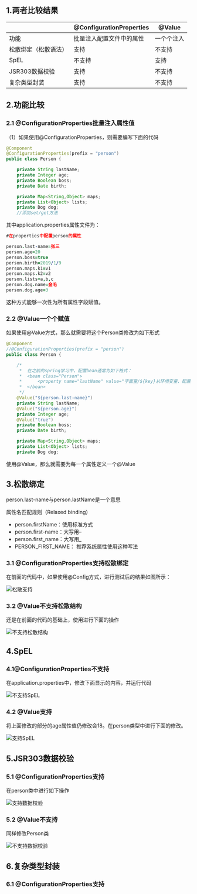 ## 1.两者比较结果

|                      | @ConfigurationProperties | @Value     |
| -------------------- | ------------------------ | ---------- |
| 功能                 | 批量注入配置文件中的属性 | 一个个注入 |
| 松散绑定（松散语法） | 支持                     | 不支持     |
| SpEL                 | 不支持                   | 支持       |
| JSR303数据校验       | 支持                     | 不支持     |
| 复杂类型封装         | 支持                     | 不支持     |

## 2.功能比较

### 2.1 @ConfigurationProperties批量注入属性值

（1）如果使用@ConfigurationProperties，则需要编写下面的代码

```java
@Component
@ConfigurationProperties(prefix = "person")
public class Person {

    private String lastName;
    private Integer age;
    private Boolean boss;
    private Date birth;

    private Map<String,Object> maps;
    private List<Object> lists;
    private Dog dog;
    //添加set/get方法
```

其中application.properties属性文件为：

```pro
#在properties中配置person的属性

person.last-name=张三
person.age=20
person.boss=true
person.birth=2019/1/9
person.maps.k1=v1
person.maps.k2=v2
person.lists=a,b,c
person.dog.name=金毛
person.dog.age=3
```

这种方式能够一次性为所有属性字段赋值。

### 2.2 @Value一个个赋值

如果使用@Value方式，那么就需要将这个Person类修改为如下形式

```java
@Component
//@ConfigurationProperties(prefix = "person")
public class Person {

    /*
     *  在之前的spring学习中，配置bean通常为如下格式：
     *  <bean class="Person">
     *      <property name="lastName" value="字面量/${key}从环境变量、配置文件中获取值/#{SpEL}"></property>
     *  </bean>
     */
    @Value("${person.last-name}")
    private String lastName;
    @Value("${person.age}")
    private Integer age;
    @Value("true")
    private Boolean boss;
    private Date birth;

    private Map<String,Object> maps;
    private List<Object> lists;
    private Dog dog;
```

使用@Value，那么就需要为每一个属性定义一个@Value

## 3.松散绑定

person.last-name与person.lastName是一个意思

属性名匹配规则（Relaxed binding）

- person.firstName：使用标准方式
- person.first-name：大写用–
- person.first_name：大写用_
- PERSON_FIRST_NAME： 推荐系统属性使用这种写法 

### 3.1 @ConfigurationProperties支持松散绑定

在前面的代码中，如果使用@Config方式，进行测试后的结果如图所示：

![松散支持](images/搜狗截图20190109155105.png)

### 3.2 @Value不支持松散结构

还是在前面的代码的基础上，使用进行下面的操作

![不支持松散结构](images/搜狗截图20190109155746.png)

## 4.SpEL

### 4.1@ConfigurationProperties不支持

 在application.properties中，修改下面显示的内容，并运行代码

![不支持SpEL](images/搜狗截图20190109161003.png)

### 4.2 @Value支持

将上面修改的部分的age属性值仍修改会18。在person类型中进行下面的修改。

![支持SpEL](images/搜狗截图20190109161642.png)



## 5.JSR303数据校验

### 5.1 @ConfigurationProperties支持

在person类中进行如下操作

![支持数据校验](images\搜狗截图20190109162403.png)

### 5.2 @Value不支持

同样修改Person类

![不支持数据校验](images\搜狗截图20190109162908.png)

## 6.复杂类型封装

### 6.1 @ConfigurationProperties支持



